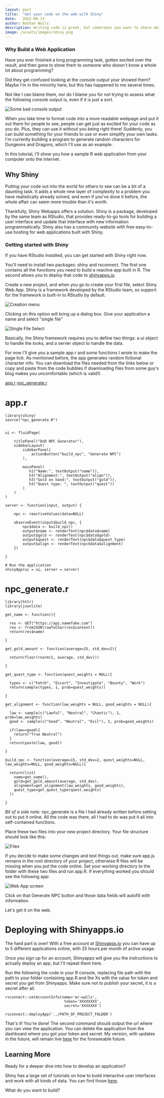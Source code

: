 ```yaml
---
layout: post
title:  "Get your code on the web with Shiny"
date:   2022-09-13
author: Nathan Walls
description: Writing code is great, but sometimes you want to share what you've built with others. Shiny provides a way to get your R code on the web and give visibility to your skills. In this tutorial, you'll publish a provided application to see just how easy it is to get code online.
image: /assets/images/shiny.png
---
```


### Why Build a Web Application

Have you ever finished a long programming task, gotten excited over the result, and then
gone to show them to someone who doesn't know a whole lot about programming?

Did they get confused looking at the console output your showed them? Maybe I'm
in the minority here, but this has happened to me several times.

Not like I can blame them, nor do I blame you for not trying to assess what the following console output is, even if it
is just a sort.

![Some bad console output](/assets/images/consoleoutputyucky.png)

When you take time to format code into a more readable webpage
and put it out there for people to see, people can get just as excited for your
code as you do. Plus, they can use it without you being right there! Suddenly, you can build
something for your friends to use or even simplify your own tasks. I'm currently building
a program to generate random characters for Dungeons and Dragons, which I'll use as an example.

In this tutorial, I'll show you how a sample R web application from your computer
onto the internet.

## Why Shiny

Putting your code out into the world for others to see can be a bit of a daunting
task. It adds a whole new layer of complexity to a problem you have realistically
already solved, and even if you've done it before, the whole affair can seem
more trouble than it's worth.

Thankfully, Shiny Webapps offers a solution. Shiny is a package, developed by
the same team as RStudio, that provides ready-to-go
tools for building a user interface and update that interface with new information programmatically. Shiny
also has a community website with free easy-to-use hosting for web applications built with Shiny.


### Getting started with Shiny

If you have RStudio installed, you can get started with Shiny right now.

You'll need to install two packages: shiny and rsconnect. The first one contains all the functions
you need to build a reactive app built in R. The second allows you to deploy
that code to [shinyapps.io](https://www.shinyapps.io).

Create a new project, and when you go to create your first file, select
Shiny Web App. Shiny is a framework developed by the RStudio team, so
support for the framework is built-in to RStudio by default.

![Creation menu](/assets/images/webappcreate.png)

Clicking on this option will bring up a dialog box. Give your application
a name and select "single file"

![Single File Select](/assets/images/exampleappcreate.png)

Basically, the Shiny framework requires you to define two things:
a ui object to handle the looks, and a server object to handle the data.

For now I'll give you a sample app.r and some functions I wrote
to make the page tick. As mentioned before, the app generates random fictional character info.
You can download the files needed from the links below or copy and paste from the code bubbles if downloading files
from some guy's blog makes you uncomfortable (which is valid!).


[app.r](https://drive.google.com/file/d/1eNkzzPRSAhfghCoviLT8bMj9JFOzRsf_/view?usp=sharing)
[npc_generate.r](https://drive.google.com/file/d/17ycHmn0Pg9FSlysiyBZ8Z_MuR1vTXC86/view?usp=sharing)

# app.r

```
library(shiny)
source("npc_generate.R")


ui <- fluidPage(

    titlePanel("DnD NPC Generator"),
    sidebarLayout(
        sidebarPanel(
            actionButton("build_npc", "Generate NPC")
        ),

        mainPanel(
           h1("Name:", textOutput("name")),
           h3("Alignment:", textOutput("align")),
           h3("Gold on hand:", textOutput("gold")),
           h3("Quest type: ", textOutput("quest"))
        )
    )
)

server <- function(input, output) {

    npc <- reactiveValues(data=NULL)
    
    observeEvent(input$build_npc, {
        npc$data <- build_npc()
        output$name <- renderText(npc$data$name)
        output$gold <- renderText(npc$data$gold)
        output$quest <- renderText(npc$data$quest_type)
        output$align <- renderText(npc$data$alignment)
    })
    
}

# Run the application 
shinyApp(ui = ui, server = server)
```


# npc_generate.r
```
library(httr)
library(jsonlite)

get_name <- function(){
  
  res <- GET("https://api.namefake.com")
  res <- fromJSON(rawToChar(res$content))
  return(res$name)
  
}

get_gold_amount <- function(average=15, std_dev=2){
  
  return(floor(rnorm(1, average, std_dev)))
         
}

get_quest_type <- function(quest_weights = NULL){
  
  types <- c("Fetch", "Escort", "Investigate", "Bounty", "Work")
  return(sample(types, 1, prob=quest_weights))
  
}

get_alignment <- function(law_weights = NULL, good_weights = NULL){
  
  law <- sample(c("Lawful", "Neutral", "Chaotic"), 1, prob=law_weights)
  good <- sample(c("Good", "Neutral", "Evil"), 1, prob=good_weights)
  
  if(law==good){
    return("True Neutral")
  }
  return(paste(law, good))
  
}

build_npc <- function(average=15, std_dev=2, quest_weights=NULL, law_weights=NULL, good_weights=NULL){
  
  return(list(
    name=get_name(),
    gold=get_gold_amount(average, std_dev),
    alignment=get_alignment(law_weights, good_weights),
    quest_type=get_quest_type(quest_weights)
  ))
  
}

```

_Bit of a side note:_ npc_generate is a file I had already written before
setting out to put it online. All the code was there, all I had to do
was put it all into self-contained functions.

Place these two files into your new project directory. Your file structure should look like this:

![Files](/assets/images/filestructrue.png)

If you decide to make some changes and test things out, make sure app.js
remains in the root directory of your project, otherwise R files will be missing
when you put the code online.
Set your working directory to the folder with these two files and run
app.R. If everything worked you should see the following app:

![Web App screen](/assets/images/sampleapp.png)

Click on that Generate NPC button and those data fields will autofill
with information.

Let's get it on the web.

# Deploying with Shinyapps.io

The hard part is over! With a free account at [Shinyapps.io]("https://www.shinyapps.io/)
you can have up to 5 different applications online, with 25 hours per month of active usage.

Once you sign up for an account, Shinyapps will give you the instructions
to actually deploy an app, but I'll repeat them here.

Run the following the code in your R console, replacing file path with
the path to your folder containing app.R and the Xs with the value for token and secret you get from Shinyapps.
Make sure not to publish your secret, it is a secret after all.

```
rsconnect::setAccountInfo(name='mr-walls',
                           token='XXXXXXXX',
                           secret='XXXXXXX')
 
rsconnect::deployApp('../PATH_OF_PROJECT_FOLDER')
```

That's it! You're done! The second command should output the url
where you can view the application. You can delete the application from
the dashboard where you got your token and secret. My version, with updates in the future,
will remain live [here](https://mr-walls.shinyapps.io/testshinywebapp/) for the foreseeable future.

## Learning More

Ready for a deeper dive into how to develop an application?

Shiny has a large set of tutorials on how to build interactive user interfaces
and work with all kinds of data. You can find those [here](https://shiny.rstudio.com/tutorial/).

What do you want to build?
